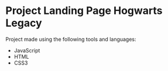# Project Landing Page Hogwarts Legacy

Project made using the following tools and languages:

- JavaScript
- HTML
- CSS3
